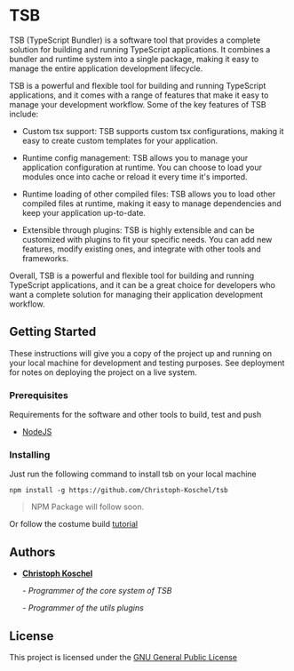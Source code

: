 # TSB

TSB (TypeScript Bundler) is a software tool that provides a complete solution for building and
running TypeScript applications. It combines a bundler and runtime system into a single package, making it easy to
manage the entire application development lifecycle.

TSB is a powerful and flexible tool for building and running TypeScript
applications, and it comes with a range of features that make it easy to manage your development workflow. Some of the
key features of TSB include:

- Custom tsx support: TSB supports custom tsx configurations, making it easy to create custom templates for your
  application.

- Runtime config management: TSB allows you to manage your application configuration at runtime. You can choose to load
  your modules once into cache or reload it every time it's imported.

- Runtime loading of other compiled files: TSB allows you to load other compiled files at runtime, making it easy to
  manage dependencies and keep your application up-to-date.

- Extensible through plugins: TSB is highly extensible and can be customized with plugins to fit your specific needs.
  You can add new features, modify existing ones, and integrate with other tools and frameworks.

Overall, TSB is a powerful and flexible tool for building and running TypeScript applications, and it can be a great
choice for developers who want a complete solution for managing their application development workflow.

## Getting Started

These instructions will give you a copy of the project up and running on
your local machine for development and testing purposes. See deployment
for notes on deploying the project on a live system.

### Prerequisites

Requirements for the software and other tools to build, test and push

- [NodeJS](https://nodejs.org/en)

### Installing

Just run the following command to install tsb on your local machine

```shell
npm install -g https://github.com/Christoph-Koschel/tsb
```

> NPM Package will follow soon.

Or follow the costume build [tutorial](/Build.md)

## Authors

- **[Christoph Koschel](https://github.com/Christoph-Koschel)**

  &#45; *Programmer of the core system of TSB*

  &#45; *Programmer of the utils plugins*

## License

This project is licensed under the [GNU General Public License](LICENSE)